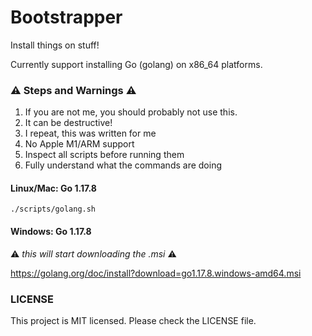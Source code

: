 # Bootstrapper

Install things on stuff!

Currently support installing Go (golang) on x86_64 platforms.

### :warning: Steps and Warnings :warning:

1. If you are not me, you should probably not use this.
1. It can be destructive!
1. I repeat, this was written for me
1. No Apple M1/ARM support
1. Inspect all scripts before running them
1. Fully understand what the commands are doing

#### Linux/Mac: Go 1.17.8

`./scripts/golang.sh`

#### Windows: Go 1.17.8

:warning: _this will start downloading the .msi_ :warning:

https://golang.org/doc/install?download=go1.17.8.windows-amd64.msi

### LICENSE

This project is MIT licensed. Please check the LICENSE file.

